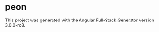 # peon

This project was generated with the [Angular Full-Stack Generator](https://github.com/DaftMonk/generator-angular-fullstack) version 3.0.0-rc8.
